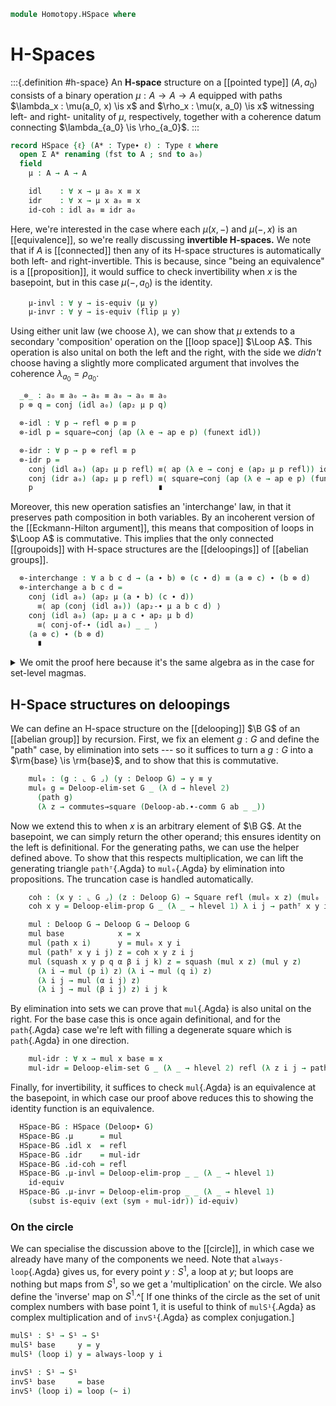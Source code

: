 <!--
```agda
open import 1Lab.Prelude

open import Algebra.Group.Cat.Base
open import Algebra.Group.Ab
open import Algebra.Group

open import Homotopy.Space.Delooping
open import Homotopy.Connectedness
open import Homotopy.Space.Circle
open import Homotopy.Conjugation
```
-->

```agda
module Homotopy.HSpace where
```

# H-Spaces

:::{.definition #h-space}
An **H-space** structure on a [[pointed type]] $(A, a_0)$ consists of a
binary operation $\mu : A \to A \to A$ equipped with paths $\lambda_x :
\mu(a_0, x) \is x$ and $\rho_x : \mu(x, a_0) \is x$ witnessing left- and
right- unitality of $\mu$, respectively, together with a coherence datum
connecting $\lambda_{a_0} \is \rho_{a_0}$.
:::

```agda
record HSpace {ℓ} (A* : Type∙ ℓ) : Type ℓ where
  open Σ A* renaming (fst to A ; snd to a₀)
  field
    μ : A → A → A

    idl    : ∀ x → μ a₀ x ≡ x
    idr    : ∀ x → μ x a₀ ≡ x
    id-coh : idl a₀ ≡ idr a₀
```

Here, we're interested in the case where each $\mu(x,-)$ and $\mu(-, x)$
is an [[equivalence]], so we're really discussing **invertible
H-spaces.** We note that if $A$ is [[connected]] then any of its H-space
structures is automatically both left- and right-invertible. This is
because, since "being an equivalence" is a [[proposition]], it would
suffice to check invertibility when $x$ is the basepoint, but in this
case $\mu(-,a_0)$ is the identity.

```agda
    μ-invl : ∀ y → is-equiv (μ y)
    μ-invr : ∀ y → is-equiv (flip μ y)
```

<!--
```agda
  module _ (a b : ⌞ A* ⌟) where
    open Σ (μ-invl a .is-eqv b .centre) renaming (fst to _\\_) public
    open Σ (μ-invr a .is-eqv b .centre) renaming (fst to _//_) public

  μ-\\-l : ∀ a b → μ a (a \\ b) ≡ b
  μ-\\-l a b = Equiv.ε (_ , μ-invl a) b

  μ-\\-r : ∀ a b → a \\ μ a b ≡ b
  μ-\\-r a b = Equiv.η (_ , μ-invl a) b

  μ-zig : ∀ a b → ap (μ a) (μ-\\-r a b) ≡ μ-\\-l a (μ a b)
  μ-zig a b = Equiv.zig (_ , μ-invl a) b

  μ-//-l : ∀ a b → μ (a // b) a ≡ b
  μ-//-l a b = Equiv.ε (_ , μ-invr a) b

  μ-//-r : ∀ a b → a // μ b a ≡ b
  μ-//-r a b = Equiv.η (_ , μ-invr a) b
```
-->

Using either unit law (we choose $\lambda$), we can show that $\mu$
extends to a secondary 'composition' operation on the [[loop space]]
$\Loop A$. This operation is also unital on both the left and the
right, with the side we *didn't* choose having a slightly more
complicated argument that involves the coherence $\lambda_{a_0} =
\rho_{a_0}$.

```agda
  _⊗_ : a₀ ≡ a₀ → a₀ ≡ a₀ → a₀ ≡ a₀
  p ⊗ q = conj (idl a₀) (ap₂ μ p q)

  ⊗-idl : ∀ p → refl ⊗ p ≡ p
  ⊗-idl p = square→conj (ap (λ e → ap e p) (funext idl))

  ⊗-idr : ∀ p → p ⊗ refl ≡ p
  ⊗-idr p =
    conj (idl a₀) (ap₂ μ p refl) ≡⟨ ap (λ e → conj e (ap₂ μ p refl)) id-coh ⟩
    conj (idr a₀) (ap₂ μ p refl) ≡⟨ square→conj (ap (λ e → ap e p) (funext idr)) ⟩
    p                            ∎
```

Moreover, this new operation satisfies an 'interchange' law, in that it
preserves path composition in both variables. By an incoherent version
of the [[Eckmann-Hilton argument]], this means that composition of loops
in $\Loop A$ is commutative. This implies that the only connected
[[groupoids]] with H-space structures are the [[deloopings]] of
[[abelian groups]].

```agda
  ⊗-interchange : ∀ a b c d → (a ∙ b) ⊗ (c ∙ d) ≡ (a ⊗ c) ∙ (b ⊗ d)
  ⊗-interchange a b c d =
    conj (idl a₀) (ap₂ μ (a ∙ b) (c ∙ d))
      ≡⟨ ap (conj (idl a₀)) (ap₂-∙ μ a b c d) ⟩
    conj (idl a₀) (ap₂ μ a c ∙ ap₂ μ b d)
      ≡⟨ conj-of-∙ (idl a₀) _ _ ⟩
    (a ⊗ c) ∙ (b ⊗ d)
      ∎
```

<details>
<summary>We omit the proof here because it's the same algebra as in the
case for set-level magmas.</summary>

```agda
  private
    ∙-is-flip-⊗ : (p q : a₀ ≡ a₀) → p ∙ q ≡ q ⊗ p
    ∙-is-flip-⊗ p q =
      p ∙ q                   ≡˘⟨ ap₂ _∙_ (⊗-idl p) (⊗-idr q) ⟩
      (refl ⊗ p) ∙ (q ⊗ refl) ≡⟨ sym (⊗-interchange refl q p refl) ⟩
      (refl ∙ q) ⊗ (p ∙ refl) ≡⟨ ap₂ _⊗_ (∙-idl q) (∙-idr p) ⟩
      q ⊗ p                   ∎

    ∙-is-⊗ : (p q : a₀ ≡ a₀) → p ∙ q ≡ p ⊗ q
    ∙-is-⊗ p q =
      p ∙ q                   ≡˘⟨ ap₂ _∙_ (⊗-idr p) (⊗-idl q) ⟩
      (p ⊗ refl) ∙ (refl ⊗ q) ≡⟨ sym (⊗-interchange p refl refl q) ⟩
      (p ∙ refl) ⊗ (refl ∙ q) ≡⟨ ap₂ _⊗_ (∙-idr p) (∙-idl q) ⟩
      (p ⊗ q)                 ∎

  ∙-comm : (p q : a₀ ≡ a₀) → p ∙ q ≡ q ∙ p
  ∙-comm p q = ∙-is-flip-⊗ p q ∙ sym (∙-is-⊗ q p)
```

</details>

<!--
```agda
open HSpace

module _ {ℓ} (G : Group ℓ) (ab : is-commutative-group G) where
  open Group-on (G .snd)

  private
```
-->


## H-Space structures on deloopings

We can define an H-space structure on the [[delooping]] $\B G$ of an
[[abelian group]] by recursion. First, we fix an element $g : G$ and
define the "path" case, by elimination into sets --- so it suffices to
turn a $g : G$ into a $\rm{base} \is \rm{base}$, and to show that this
is commutative.

```agda
    mul₀ : (g : ⌞ G ⌟) (y : Deloop G) → y ≡ y
    mul₀ g = Deloop-elim-set G _ (λ d → hlevel 2)
      (path g)
      (λ z → commutes→square (Deloop-ab.∙-comm G ab _ _))
```

Now we extend this to when $x$ is an arbitrary element of $\B G$. At the
basepoint, we can simply return the other operand; this ensures identity
on the left is definitional. For the generating paths, we can use the
helper defined above. To show that this respects multiplication, we can
lift the generating triangle `pathᵀ`{.Agda} to `mul₀`{.Agda} by
elimination into propositions. The truncation case is handled automatically.

```agda
    coh : (x y : ⌞ G ⌟) (z : Deloop G) → Square refl (mul₀ x z) (mul₀ (x ⋆ y) z) (mul₀ y z)
    coh x y = Deloop-elim-prop G _ (λ _ → hlevel 1) λ i j → pathᵀ x y i j

    mul : Deloop G → Deloop G → Deloop G
    mul base            x = x
    mul (path x i)      y = mul₀ x y i
    mul (pathᵀ x y i j) z = coh x y z i j
    mul (squash x y p q α β i j k) z = squash (mul x z) (mul y z)
      (λ i → mul (p i) z) (λ i → mul (q i) z)
      (λ i j → mul (α i j) z)
      (λ i j → mul (β i j) z) i j k
```

By elimination into sets we can prove that `mul`{.Agda} is also unital
on the right. For the base case this is once again definitional, and for
the `path`{.Agda} case we're left with filling a degenerate square which
is `path`{.Agda} in one direction.

```agda
    mul-idr : ∀ x → mul x base ≡ x
    mul-idr = Deloop-elim-set G _ (λ _ → hlevel 2) refl (λ z i j → path z i)
```

Finally, for invertibility, it suffices to check `mul`{.Agda} is an
equivalence at the basepoint, in which case our proof above reduces this
to showing the identity function is an equivalence.

```agda
  HSpace-BG : HSpace (Deloop∙ G)
  HSpace-BG .μ      = mul
  HSpace-BG .idl x  = refl
  HSpace-BG .idr    = mul-idr
  HSpace-BG .id-coh = refl
  HSpace-BG .μ-invl = Deloop-elim-prop _ _ (λ _ → hlevel 1)
    id-equiv
  HSpace-BG .μ-invr = Deloop-elim-prop _ _ (λ _ → hlevel 1)
    (subst is-equiv (ext (sym ∘ mul-idr)) id-equiv)
```

### On the circle

We can specialise the discussion above to the [[circle]], in which case
we already have many of the components we need. Note that
`always-loop`{.Agda} gives us, for every point $y : S^1$, a loop at $y$;
but loops are nothing but maps from $S^1$, so we get a 'multiplication'
on the circle. We also define the 'inverse' map on $S^1$.^[
If one thinks of the circle as the set of unit
complex numbers with base point $1$, it is useful to think of
`mulS¹`{.Agda} as complex multiplication and of `invS¹`{.Agda} as
complex conjugation.]

```agda
mulS¹ : S¹ → S¹ → S¹
mulS¹ base     y = y
mulS¹ (loop i) y = always-loop y i

invS¹ : S¹ → S¹
invS¹ base     = base
invS¹ (loop i) = loop (~ i)
```

<!--
```agda
mulS¹-idr : ∀ x → mulS¹ x base ≡ x
mulS¹-idr = S¹-elim refl (λ i j → loop i)

mulS¹-comm : ∀ x y → mulS¹ x y ≡ mulS¹ y x
mulS¹-comm = S¹-elim (λ y → sym (mulS¹-idr y)) (funextP (S¹-elim (λ i j → loop i) prop!))

mulS¹-invl : ∀ x → mulS¹ (invS¹ x) x ≡ base
mulS¹-invl = S¹-elim refl λ i j → hcomp {A = S¹} (∂ i ∨ ∂ j) λ where
  k (k = i0) → base
  k (i = i0) → base
  k (i = i1) → base
  k (j = i0) → hfill (∂ i) k (λ { k (k = i0) → base ; k (i = i0) → loop (~ i ∨ k) ; k (i = i1) → loop (~ i ∧ k) })
  k (j = i1) → base

mulS¹-invr : ∀ x → mulS¹ x (invS¹ x) ≡ base
mulS¹-invr x = mulS¹-comm x (invS¹ x) ∙ mulS¹-invl x

mulS¹-assoc : ∀ x y z → mulS¹ x (mulS¹ y z) ≡ mulS¹ (mulS¹ x y) z
mulS¹-assoc = S¹-elim (λ y z → refl) (funextP (S¹-elim (funextP (S¹-elim (λ i j → loop i) prop!)) prop!))

HSpace-S¹ : HSpace (S¹ , base)
HSpace-S¹ .μ      = mulS¹
HSpace-S¹ .idl x  = refl
HSpace-S¹ .idr    = mulS¹-idr
HSpace-S¹ .id-coh = refl
HSpace-S¹ .μ-invr x =
  is-iso→is-equiv λ where
    .is-iso.from y → mulS¹ (invS¹ x) y
    .is-iso.rinv y → ap₂ mulS¹ (mulS¹-comm (invS¹ x) y) refl ∙ sym (mulS¹-assoc y (invS¹ x) x) ∙ ap (mulS¹ y) (mulS¹-invl x) ∙ mulS¹-idr y
    .is-iso.linv y → ap (mulS¹ (invS¹ x)) (mulS¹-comm y x) ∙ mulS¹-assoc (invS¹ x) x y ∙ ap (flip mulS¹ y) (mulS¹-invl x)
HSpace-S¹ .μ-invl x = is-iso→is-equiv λ where
  .is-iso.from y → mulS¹ (invS¹ x) y
  .is-iso.rinv y → mulS¹-assoc x (invS¹ x) y ∙ ap (flip mulS¹ y) (mulS¹-invr x)
  .is-iso.linv y → mulS¹-assoc (invS¹ x) x y ∙ ap (flip mulS¹ y) (mulS¹-invl x)
```
-->
